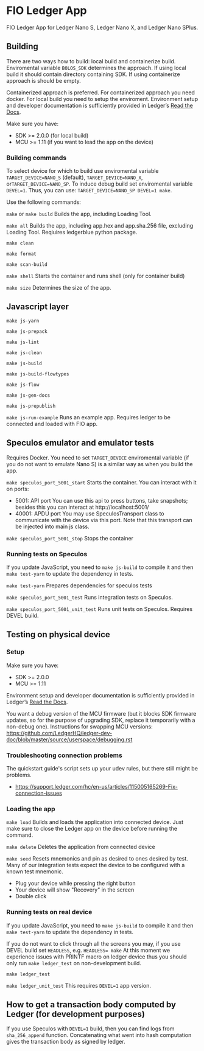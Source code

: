 # FIO Ledger App

FIO Ledger App for Ledger Nano S, Ledger Nano X, and Ledger Nano SPlus.


## Building

There are two ways how to build: local build and containerize build. Enviromental variable `BOLOS_SDK` determines the approach. If using local build it should contain directory containing SDK. If using containerize approach is should be empty.

Containerized approach is preferred. For containerized approach you need docker. For local build you need to setup the enviroment. Environment setup and developer documentation is sufficiently provided in Ledger’s [Read the Docs](https://developers.ledger.com/docs/nano-app/quickstart/).

Make sure you have:
- SDK >= 2.0.0 (for local build)
- MCU >= 1.11 (if you want to lead the app on the device)


### Building commands

To select device for which to build use enviromental variable `TARGET_DEVICE=NANO_S` (default), `TARGET_DEVICE=NANO_X`, or`TARGET_DEVICE=NANO_SP`.
To induce debug build set enviromental variable `DEVEL=1`. Thus, you can use: `TARGET_DEVICE=NANO_SP DEVEL=1 make`. 

Use the following commands:

`make` or `make build`
Builds the app, including Loading Tool.

`make all`
Builds the app, including app.hex and app.sha.256 file, excluding Loading Tool. Reqiuires ledgerblue python package.

`make clean`

`make format`

`make scan-build`

`make shell`
Starts the container and runs shell (only for container build)

`make size`
Determines the size of the app. 


## Javascript layer

`make js-yarn`

`make js-prepack`

`make js-lint`

`make js-clean`

`make js-build`

`make js-build-flowtypes`

`make js-flow`

`make js-gen-docs`

`make js-prepublish`

`make js-run-example`
Runs an example app. Requires ledger to be connected and loaded with FIO app.


## Speculos emulator and emulator tests

Requires Docker. You need to set `TARGET_DEVICE` enviromental variable (if you do not want to emulate Nano S) is a similar way as when you build the app.

`make speculos_port_5001_start`
Starts the container. You can interact with it on ports:
- 5001: API port
    You can use this api to press buttons, take snapshots; besides this you can interact at http://localhost:5001/
- 40001: APDU port
    You may use SpeculosTransport class to communicate with the device via this port. Note that this transport can be injected into main js class.

`make speculos_port_5001_stop`
Stops the container


### Running tests on Speculos

If you update JavaScript, you need to `make js-build` to compile it and then `make test-yarn` to update the dependency in tests.

`make test-yarn`
Prepares dependencies for speculos tests

`make speculos_port_5001_test`
Runs integration tests on Speculos.

`make speculos_port_5001_unit_test`
Runs unit tests on Speculos. Requires DEVEL build.


## Testing on physical device

### Setup

Make sure you have:
- SDK >= 2.0.0
- MCU >= 1.11

Environment setup and developer documentation is sufficiently provided in Ledger’s [Read the Docs](https://developers.ledger.com/docs/nano-app/quickstart/).

You want a debug version of the MCU firmware (but it blocks SDK firmware updates, so for the purpose of upgrading SDK, replace it temporarily with a non-debug one). Instructions for swapping MCU versions: https://github.com/LedgerHQ/ledger-dev-doc/blob/master/source/userspace/debugging.rst


### Troubleshooting connection problems

The quickstart guide's script sets up your udev rules, but there still might be problems.
- https://support.ledger.com/hc/en-us/articles/115005165269-Fix-connection-issues


### Loading the app

`make load`
Builds and loads the application into connected device. Just make sure to close the Ledger app on the device before running the command.

`make delete`
Deletes the application from connected device

`make seed`
Resets mnemonics and pin as desired to ones desired by test.
Many of our integration tests expect the device to be configured with a known test mnemonic.
- Plug your device while pressing the right button
- Your device will show "Recovery" in the screen
- Double click


### Running tests on real device

If you update JavaScript, you need to `make js-build` to compile it and then `make test-yarn` to update the dependency in tests.

If you do not want to click through all the screens you may, if you use DEVEL build set `HEADLESS`, e.g. `HEADLESS= make` 
At this moment we experience issues with PRINTF macro on ledger device thus you should only run `make ledger_test` on non-development build.

`make ledger_test`

`make ledger_unit_test`
This requires `DEVEL=1` app version.


## How to get a transaction body computed by Ledger (for development purposes)

If you use Speculos with `DEVEL=1` build, then you can find logs from `sha_256_append` function. Concatenating what went into hash computation gives the transaction body as signed by ledger.



